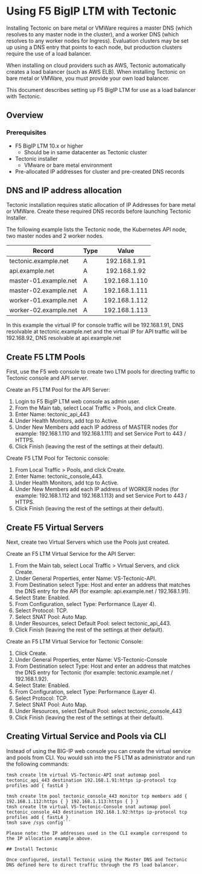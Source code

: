 # Using F5 BigIP LTM with Tectonic

Installing Tectonic on bare metal or VMWare requires a master DNS (which resolves to any master node in the cluster), and a worker DNS (which resolves to any worker nodes for Ingress). Evaluation clusters may be set up using a DNS entry that points to each node, but production clusters require the use of a load balancer.

When installing on cloud providers such as AWS, Tectonic automatically creates a load balancer (such as AWS ELB). When installing Tectonic on bare metal or VMWare, you must provide your own load balancer.

This document describes setting up F5 BigIP LTM for use as a load balancer with Tectonic.

## Overview

### Prerequisites

- F5 BigIP LTM 10.x or higher
  - Should be in same datacenter as Tectonic cluster
- Tectonic installer
  - VMware or bare metal environment
- Pre-allocated IP addresses for cluster and pre-created DNS records

## DNS and IP address allocation

Tectonic installation requires static allocation of IP Addresses for bare metal or VMWare. Create these required DNS records before launching Tectonic Installer.

The following example lists the Tectonic node, the Kubernetes API node, two master nodes and 2 worker nodes.

| Record | Type | Value |
|------|-------------|:-----:|
|tectonic.example.net | A | 192.168.1.91 |
|api.example.net | A | 192.168.1.92 |
|master-01.example.net | A | 192.168.1.110 |
|master-02.example.net | A | 192.168.1.111 |
|worker-01.example.net | A | 192.168.1.112 |
|worker-02.example.net | A | 192.168.1.113 |

In this example the virtual IP for console traffic will be 192.168.1.91, DNS resolvable at tectonic.example.net and the virtual IP for API traffic will be 192.168.92, DNS resolvable at api.example.net

## Create F5 LTM Pools

First, use the F5 web console to create two LTM pools for directing traffic to Tectonic console and API server.

Create an F5 LTM Pool for the API Server:
1. Login to F5 BigIP LTM web console as admin user.
1. From the Main tab, select Local Traffic > Pools, and click Create.
1. Enter Name: tectonic_api_443
1. Under Health Monitors, add tcp to Active.
1. Under New Members add each IP address of MASTER nodes (for example: 192.168.1.110 and 192.168.1.111) and set Service Port to 443 / HTTPS.
1. Click Finish (leaving the rest of the settings at their default).

Create F5 LTM Pool for Tectonic console:
1. From Local Traffic > Pools, and click Create.
1. Enter Name: tectonic_console_443.
1. Under Health Monitors, add tcp to Active.
1. Under New Members add each IP address of WORKER nodes (for example: 192.168.1.112 and 192.168.1.113) and set Service Port to 443 / HTTPS.
1. Click Finish (leaving the rest of the settings at their default).

## Create F5 Virtual Servers

Next, create two Virtual Servers which use the Pools just created.

Create an F5 LTM Virtual Service for the API Server:
1. From the Main tab, select Local Traffic > Virtual Servers, and click Create.
1. Under General Properties, enter Name: VS-Tectonic-API.
1. From Destination select Type: Host and enter an address that matches the DNS entry for the API (for example: api.example.net / 192.168.1.91).
1. Select State: Enabled.
1. From Configuration, select Type: Performance (Layer 4).
1. Select Protocol: TCP.
1. Select SNAT Pool: Auto Map.
1. Under Resources, select Default Pool: select tectonic_api_443.
1. Click Finish (leaving the rest of the settings at their default).

Create an F5 LTM Virtual Service for Tectonic Console:
1. Click Create.
1. Under General Properties, enter Name: VS-Tectonic-Console
1. From Destination select Type: Host and enter an address that matches the DNS entry for Tectonic (for example: tectonic.example.net / 192.168.1.92).
1. Select State: Enabled.
1. From Configuration, select Type: Performance (Layer 4).
1. Select Protocol: TCP.
1. Select SNAT Pool: Auto Map.
1. Under Resources, select Default Pool: select tectonic_console_443
1. Click Finish (leaving the rest of the settings at their default).

## Creating Virtual Service and Pools via CLI

Instead of using the BIG-IP web console you can create the virtual service and pools from CLI.  You would ssh into the F5 LTM as administrator and run the following commands:

```tmsh create ltm pool tectonic_api_443 monitor tcp members add { 192.168.1.110:https { } 192.168.1.111:https { } }
tmsh create ltm virtual VS-Tectonic-API snat automap pool tectonic_api_443 destination 192.168.1.91:https ip-protocol tcp profiles add { fastL4 }

tmsh create ltm pool tectonic_console_443 monitor tcp members add { 192.168.1.112:https { } 192.168.1.113:https { } }
tmsh create ltm virtual VS-Tectonic-Console snat automap pool tectonic_console_443 destination 192.168.1.92:https ip-protocol tcp profiles add { fastL4 }
tmsh save /sys config```

Please note: the IP addresses used in the CLI example correspond to the IP allocation example above.

## Install Tectonic

Once configured, install Tectonic using the Master DNS and Tectonic DNS defined here to direct traffic through the F5 load balancer.
